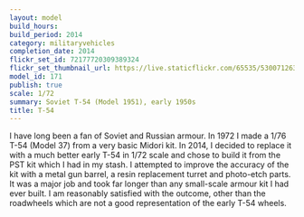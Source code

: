 ```yaml
---
layout: model
build_hours: 
build_period: 2014
category: militaryvehicles
completion_date: 2014
flickr_set_id: 72177720309389324
flickr_set_thumbnail_url: https://live.staticflickr.com/65535/53007126370_7366eb443a_m.jpg
model_id: 171
publish: true
scale: 1/72
summary: Soviet T-54 (Model 1951), early 1950s
title: T-54
---
```


I have long been a fan of Soviet and Russian armour. In 1972 I made a 1/76 T-54 (Model 37) from a very basic Midori kit. In 2014, I decided to replace it with a much better early T-54 in 1/72 scale and chose to build it from the PST kit which I had in my stash. I attempted to improve the accuracy of the kit with a metal gun barrel, a resin replacement turret and photo-etch parts. It was a major job and took far longer than any small-scale armour kit I had ever built. I am reasonably satisfied with the outcome, other than the roadwheels which are not a good representation of the early T-54 wheels.
